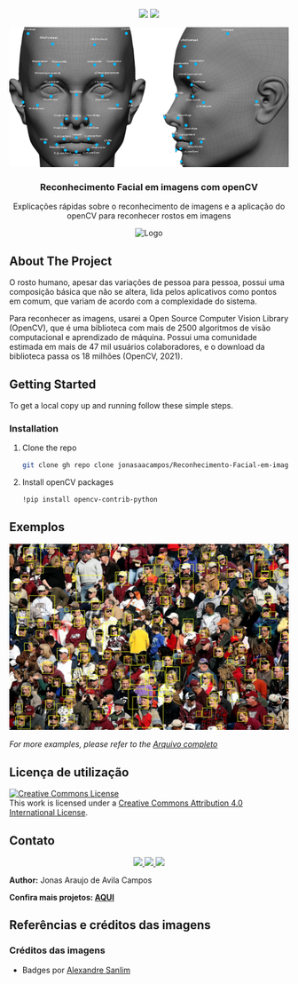 <!-- Read.me default para meus projetos -->

[//]: # (Title: Reconhecimento Facial em imagens com openCV)
[//]: # (Author:  Jonas Campos)
[//]: # (Date: April 1, 2011)
[//]: # (Comment: Explicações rápidas sobre o reconhecimento de imagens e a aplicação do openCV para reconhecer rostos em imagens) 
[//]: # (Tags: #opencv, #computervision, #python)  

<!-- PROJECT SHIELDS | ![image](BadgeURLHere) -->
<p align='center'>
  <!-- Python -->
  <img src='https://img.shields.io/badge/Python-14354C?style=for-the-badge&logo=python&logoColor=white'/>

  <!-- Jupyter -->
  <img src='https://img.shields.io/badge/Jupyter-F37626.svg?&style=for-the-badge&logo=Jupyter&logoColor=white'/>
</p>

![](data/img/face-recognition-2.png)

<!-- PROJECT LOGO -->
<h3 align="center">Reconhecimento Facial em imagens com openCV</h3>

<p align="center">Explicações rápidas sobre o reconhecimento de imagens e a aplicação do openCV para reconhecer rostos em imagens</p>

<p align="center">
<img src="https://opencv.org/wp-content/uploads/2020/07/cropped-OpenCV_logo_white_600x.png" alt="Logo" width="80" height="80">
</p>

<!-- ABOUT THE PROJECT -->
## About The Project

O rosto humano, apesar das variações de pessoa para pessoa, possui uma composição básica que não se altera, lida pelos aplicativos como pontos em comum, que variam de acordo com a complexidade do sistema.

Para reconhecer as imagens, usarei a Open Source Computer Vision Library (OpenCV), que é uma biblioteca com mais de 2500 algoritmos de visão computacional e aprendizado de máquina. Possui uma comunidade estimada em mais de 47 mil usuários colaboradores, e o download da biblioteca passa os 18 milhões (OpenCV, 2021).

<!-- GETTING STARTED -->
## Getting Started

To get a local copy up and running follow these simple steps.

### Installation

1. Clone the repo
   ```sh
   git clone gh repo clone jonasaacampos/Reconhecimento-Facial-em-imagens-com-openCV
   ```
2. Install openCV packages
   ```sh
   !pip install opencv-contrib-python
   ```



<!-- Exemplos -->
## Exemplos

![Imagem com rostos reconhecidos com openCV](results/torcida1.jpg)

_For more examples, please refer to the [Arquivo completo](Reconhecimento%20Facial%20em%20imagens%20com%20openCV.ipynb)_

<!-- LICENSE -->
## Licença de utilização

<a rel="license" href="http://creativecommons.org/licenses/by/4.0/">
  <img alt="Creative Commons License" style="border-width:0" src="https://i.creativecommons.org/l/by/4.0/88x31.png" />
</a>
<br/>
This work is licensed under a <a rel="license" href="http://creativecommons.org/licenses/by/4.0/">Creative Commons Attribution 4.0 International License</a>.

<!-- CONTACT -->
## Contato

<p align='center'>

  <a href='https://github.com/jonasaacampos'>
    <img src='https://img.shields.io/badge/GitHub-100000?style=for-the-badge&logo=github&logoColor=white'/>
  </a>

  <a href='https://www.linkedin.com/in/jonasaacampos/'>
    <img src='https://img.shields.io/badge/LinkedIn-0077B5?style=for-the-badge&logo=linkedin&logoColor=white'/>
  </a>

  <a href='https://www.facebook.com/jonasaacampos'>
    <img src='https://img.shields.io/badge/Facebook-1877F2?style=for-the-badge&logo=facebook&logoColor=white'/>
  </a>

</p>

**Author:** Jonas Araujo de Avila Campos

**Confira mais projetos: [AQUI](https://jonasaacampos.github.io/portifolio/)**

<!-- Referências -->
## Referências e créditos das imagens


### Créditos das imagens
* Badges por [Alexandre Sanlim]('https://github.com/alexandresanlim')
